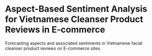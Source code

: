 # Aspect-Based Sentiment Analysis for Vietnamese Cleanser Product Reviews in E-commerce

Forecasting aspects and associated sentiments in Vietnamese facial cleanser product reviews on E-commerce sites.
